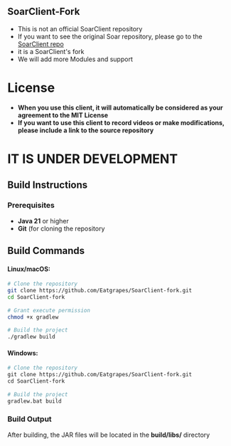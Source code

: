 ## SoarClient-Fork
- This is not an official SoarClient repository
- If you want to see the original Soar repository, please go to the [SoarClient repo](https://www.github.com/Soar-Client/SoarClient) 
- it is a SoarClient's fork 
- We will add more Modules and support

# License
- **When you use this client, it will automatically be considered as your agreement to the MIT License**
- **If you want to use this client to record videos or make modifications, please include a link to the source repository**
  
# IT IS UNDER DEVELOPMENT

## Build Instructions 

### Prerequisites 

- **Java 21** or higher
- **Git** (for cloning the repository

## Build Commands 
#### Linux/macOS:
```bash
# Clone the repository  
git clone https://github.com/Eatgrapes/SoarClient-fork.git  
cd SoarClient-fork  
  
# Grant execute permission  
chmod +x gradlew  
  
# Build the project  
./gradlew build
```
#### Windows:
```bash
# Clone the repository  
git clone https://github.com/Eatgrapes/SoarClient-fork.git  
cd SoarClient-fork  
  
# Build the project  
gradlew.bat build
```
### Build Output 

After building, the JAR files will be located in the **build/libs/** directory 


